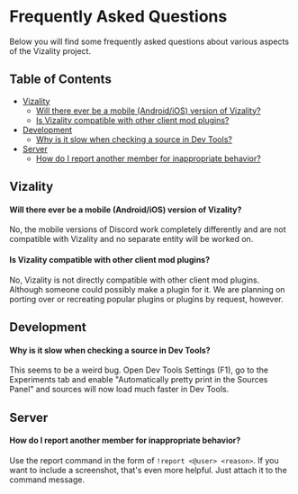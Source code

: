 # Frequently Asked Questions

Below you will find some frequently asked questions about various aspects of the Vizality project.

## Table of Contents

* [Vizality](#user-content-vizality)
  * [Will there ever be a mobile (Android/iOS) version of Vizality?](#user-content-will-there-ever-be-a-mobile-androidios-version-of-vizality)
  * [Is Vizality compatible with other client mod plugins?](#user-content-is-vizality-compatible-with-other-client-mod-plugins)
* [Development](#user-content-development)
  * [Why is it slow when checking a source in Dev Tools?](#user-content-why-is-it-slow-when-checking-a-source-in-dev-tools)
* [Server](#user-content-server)
  * [How do I report another member for inappropriate behavior?](#user-content-how-do-i-report-another-member-for-inappropriate-behavior)

## Vizality

#### **Will there ever be a mobile (Android/iOS) version of Vizality?**
No, the mobile versions of Discord work completely differently and are not compatible with Vizality and no separate entity will be worked on.

#### **Is Vizality compatible with other client mod plugins?**
No, Vizality is not directly compatible with other client mod plugins. Although someone could possibly make a plugin for it. We are planning on porting over or recreating popular plugins or plugins by request, however.

## Development

#### **Why is it slow when checking a source in Dev Tools?**
This seems to be a weird bug. Open Dev Tools Settings (F1), go to the Experiments tab and enable "Automatically pretty print in the Sources Panel" and sources will now load much faster in Dev Tools.

## Server

#### **How do I report another member for inappropriate behavior?**
Use the report command in the form of `!report <@user> <reason>`. If you want to include a screenshot, that's even more helpful. Just attach it to the command message.

